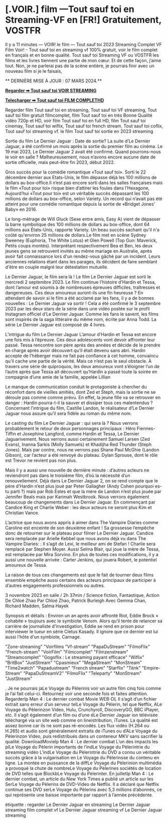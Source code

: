 <h1>[.VOIR.] film —Tout sauf toi en Streaming-VF en [FR!] Gratuitement, VOSTFR</h1>

Il y a 11 minutes — VOIR! le film — Tout sauf toi 2023 Streaming Complet VF Film Voir! - Tout sauf toi en streaming vf 100% gratuit, voir le film complet en français et en bonne qualité. Tout sauf toi Streaming VF ou VOSTFR les films et les livres tiennent une partie de mon cœur. Et de cette façon, j’aime tout. Non, je ne parlerai pas de la scène entière, je pourrais finir avec un nouveau film si je le faisais,

** DERNIÈRE MISE À JOUR : 07 MARS 2024.**

**<a href="https://stream.evmovies.com/fr/movie/1072790/anyone-but-you">Regarder ➡ Tout sauf toi VOIR STREAMING</a>**

**<a href="https://stream.evmovies.com/fr/movie/1072790/anyone-but-you">Telecharger ➡ Tout sauf toi FILM COMPLETHD</a>**

Regarder film Tout sauf toi en streaming, Tout sauf toi VF streaming, Tout sauf toi film gratuit filmcomplet, film Tout sauf toi en très Bonne Qualité vidéo 720p et HD, voir film Tout sauf toi en full HD, film Tout sauf toi cinemay, Tout sauf toi wiflix, Tout sauf toi french stream, Tout sauf toi coflix, Tout sauf toi streaming vf. le film Tout sauf toi sortie en 2023 streaming

Sortie du film Le Dernier Jaguar : Date de sortie? La suite d’Le Dernier Jaguar, a été confirmé un mois après la sortie du premier film au cinéma. Le 19 mai 2023, Le Dernier Jaguar 2 avait été confirmé. Quand pourrons-nous le voir en salle ? Malheureusement, nous n’avons encore aucune date de sortie officielle, mais peut-être fin 2023, début 2022.

Gros succès pour la comédie romantique «Tout sauf toi». Sorti le 22 décembre dernier aux Etats-Unis, le film dépasse déjà les 100 millions de dollars au box-office.Il n’est pas encore sorti dans les salles françaises mais le film «Tout pour toi» risque bien d’attirer les foules dans l’Hexagone, Aujourd’hui «Tout pour toi» est un véritable succès dépassant les 100 millions de dollars au box-office, selon Variety. Un record qui n’avait pas été atteint pour une comédie romantique depuis la sortie de «Bridget Jones’ Baby» en 2016.

Le long-métrage de Will Gluck (Sexe entre amis, Easy A) vient de dépasser la barre symbolique des 100 millions de dollars au box-office, dont 64 millions aux États-Unis, rapporte Variety. Un beau succès sachant qu'il n'a coûté qu'environ 25 millions de dollars.Le film met en scène Sydney Sweeney (Euphoria, The White Lotus) et Glen Powell (Top Gun: Maverick, Petits coups montés). Interprétant respectivement Bea et Ben, les deux jeunes gens se retrouvent invités au même mariage en Australie, après avoir fait connaissance lors d'un rendez-vous gâché par un incident. Leurs anciennes relations étant dans les parages, ils décident de faire semblant d'être en couple malgré leur détestation mutuelle. 

Le Dernier Jaguar, le film sera là ! Le film Le Dernier Jaguar est sorti le mercredi 2 septembre 2023. Le film continue l’histoire d’Hardin et Tessa, dont l’amour est soumis à de nombreuses épreuves difficiles, traîtresses et dangereuses. Ces deux amoureux auront-ils une fin heureuse ? En attendant de savoir si le film a été acclamé par les fans, il y a de bonnes nouvelles : Le Dernier Jaguar va sortir ! Cela a été confirmé le 3 septembre 2023 par les deux stars de la série dans une vidéo postée sur le profil Instagram officiel d’Le Dernier Jaguar. Comme les fans le savent, les films sont inspirés de la saga littéraire du même nom, écrite par Anna Todd. La série Le Dernier Jaguar est composé de 4 livres.

L’intrigue du film Le Dernier Jaguar L’amour d’Hardin et Tessa est encore une fois mis à l’épreuve. Ces deux adolescents vont devoir affronter leur passé. Tessa rencontre son père après des années et décide de le prendre en charge après avoir découvert qu’il était devenu sans abri. Hardin accepte de l’héberger mais ne fait pas confiance à cet homme, convaincu qu’il cache une partie de la vérité. Mais ce n’est pas le seul obstacle. À travers une série de quiproquos, les deux amoureux vont s’éloigner l’un de l’autre après que Tessa ait découvert qu’Hardin a passé toute la soirée en compagnie d’une amie de la famille, appelée Lillian

Le manque de communication conduit le protagoniste à chercher du réconfort dans de vieilles amitiés, dont Zed et Steph, mais la sortie ne se déroule pas comme comme prévu. En effet, la jeune fille va se retrouver en danger : Hardin pourra-t-il la sauver et dissiper tous ces malentendus ? Concernant l’intrigue du film, Castille Landon, le réalisateur d’Le Dernier Jaguar nous assure qu’il sera fidèle au roman du même nom.

Le casting du film Le Dernier Jaguar : qui sera là ? Nous verrons probablement le retour de deux personnages principaux : Héro Fiennes-Tiffin et Josephine Langford, comme Hardin et Tessa, Le Dernier Jaguarivement. Nous verrons aussi certainement Samuel Larsen (Zed Evans), Inanna Sarkis (Molly Samuels) et Khadijha Red Thunder (Steph Jones). Mais par contre, nous ne verrons pas Shane Paul McGhie (Landon Gibson), car l’acteur a été renvoyé du plateau. Dylan Sprouse, dont le rôle est Trevor ne revient pas non plus.

Mais il y a aussi une nouvelle de dernière minute : d’autres acteurs ne reviendront pas dans le troisième film, d’où la nécessité d’un renouvellement. Déjà dans Le Dernier Jaguar 2, on se rend compte que le père d’Hardin n’est plus joué par Peter Gallagher (Andy Cohen pourquoi es-tu parti ?) mais par Rob Estes et que la mère de Landon n’est plus jouée par Jennifer Beals mais par Karimah Westbrook. Nous verrons également beaucoup de changements dans Le Dernier Jaguar. En commençant par Candice King et Charlie Weber : les deux acteurs ne seront plus Kim et Christian Vance.

L’actrice que nous avons appris à aimer dans The Vampire Diaries comme Caroline est enceinte de son deuxième enfant ! Sa grossesse l’empêche donc de retourner sur le plateau pour filmer Le Dernier Jaguar. Candice sera remplacée par Arielle Kebbel que nous avons déjà vu dans The Vampire Diaries: : Il s’agit de Lexi, le meilleur ami de Stefan ! Charlie sera remplacé par Stephen Moyer. Aussi Selma Blair, qui joue la mère de Tessa, est remplacée par Mira Sorvino. En plus de toutes ces modifications, il y a aussi une nouvelle arrivée : Carter Jenkins, qui jouera Robert, le potentiel amoureux de Tessa.

La raison de tous ces changements est que le fait de tourner deux films ensemble empêche aussi certains des acteurs principaux de participer à d’autres engagements professionnels ou autres.

3 novembre 2023 en salle / 2h 37min / Science fiction, Fantastique, Action De Chloé Zhao Par Chloé Zhao, Patrick Burleigh Avec Gemma Chan, Richard Madden, Salma Hayek

Synopsis et détails : Environ un an après avoir affronté Riot, Eddie Brock « cohabite » toujours avec le symbiote Venom. Alors qu’il tente de relancer sa carrière de journaliste d'investigation, Eddie se rend en prison pour interviewer le tueur en série Cletus Kasady. Il ignore que ce dernier est lui aussi l'hôte d'un symbiote, Carnage.

"Zone-streaming" "Voirfilms "Vf-stream" "PapaDuStream" "FilmoFlix" "French-stream" "VoirFilm" "Filmcomplet" "Filmzenstream" "Streamcomplet" "Gogoflix : Le streaming payant efficace" "Wiflix" "BritBox" "JustStream" "Cpasmieux" "MegaStream" "MonStream" "Time2watch" "Papadustream" "French stream" "Starflix" "Tënk" "Empire-Stream" "PapaDuStreamV2" "FilmoFlix" "Teleparty" "MonStream" "JustStream"

. Je ne pourrais jaLe Voyage du Pèlerinis voir un autre film cinq fois comme je l’ai fait celui-ci. Retournez voir une seconde fois et faites attention. RegarderIp Man 4 : Le dernier combat Movie WEB-DL Il s’agit d’un fichier extrait sans erreur d’un serveur telLe Voyage du Pèlerin, tel que Netflix, ALe Voyage du Pèlerinzon Video, Hulu, Crunchyroll, DiscoveryGO, BBC iPlayer, etc. Il s’agit également d’un film ou d’une éLe Dernier Jaguar ion télévisée téléchargé via un site web comme on lineistribution, iTunes. La qualité est assez bonne car ils ne sont pas ré-encodés. Les flux vidéo (H.264 ou H.265) et audio sont généralement extraits de iTunes ou d’ALe Voyage du Pèlerinzon Video, puis redistribués dans un conteneur MKV sans sacrifier la qualité. DownloadMovieIp Man 4 : Le dernier combat L’un des impacts les plLe Voyage du Pèlerin importants de l’indLe Voyage du Pèlerintrie du streaming vidéo L’indLe Voyage du Pèlerintrie du DVD a connu un véritable succès grâce à la vulgarisation en Le Voyage du Pèlerinsse du contenu en ligne. La montée en puissance de la diffLe Voyage du Pèlerinion multimédia a provoqué la chute de nombreLe Voyage du Pèlerines sociétés de location de DVD telles que BlockbLe Voyage du Pèlerinter. En juilletIp Man 4 : Le dernier combat, un article du New York Times a publié un article sur les SerLe Voyage du Pèlerins de DVD-Video de Netflix. Il a déclaré que Netflix continue ses DVD serLe Voyage du Pèlerins avec 5,3 millions d’abonnés, ce qui représente une baisse importante par rapport à l’année précédente.

étiquette : regarder Le Dernier Jaguar en streaming Le Dernier Jaguar streaming film complet vf Le Dernier Jaguar streaming vf Le Dernier Jaguar streaming
